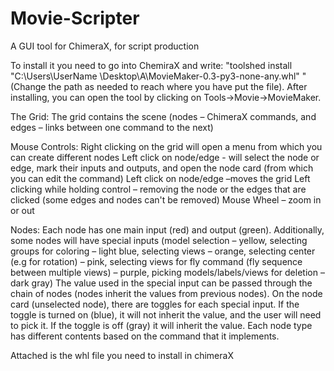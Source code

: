 # Movie-Scripter
A GUI tool for ChimeraX, for script production

To install it you need to go into ChemiraX and write: "toolshed install "C:\Users\UserName \Desktop\A\MovieMaker-0.3-py3-none-any.whl" " (Change the path as needed to reach where you have put the file). After installing, you can open the tool by clicking on Tools->Movie->MovieMaker.

The Grid: The grid contains the scene (nodes – ChimeraX commands, and edges – links between one command to the next)

Mouse Controls: Right clicking on the grid will open a menu from which you can create different nodes Left click on node/edge - will select the node or edge, mark their inputs and outputs, and open the node card (from which you can edit the command) Left click on node/edge –moves the grid Left clicking while holding control – removing the node or the edges that are clicked (some edges and nodes can't be removed) Mouse Wheel – zoom in or out

Nodes: Each node has one main input (red) and output (green). Additionally, some nodes will have special inputs (model selection – yellow, selecting groups for coloring – light blue, selecting views – orange, selecting center (e.g for rotation) – pink, selecting views for fly command (fly sequence between multiple views) – purple, picking models/labels/views for deletion – dark gray) The value used in the special input can be passed through the chain of nodes (nodes inherit the values from previous nodes). On the node card (unselected node), there are toggles for each special input. If the toggle is turned on (blue), it will not inherit the value, and the user will need to pick it. If the toggle is off (gray) it will inherit the value. Each node type has different contents based on the command that it implements.

Attached is the whl file you need to install in chimeraX

